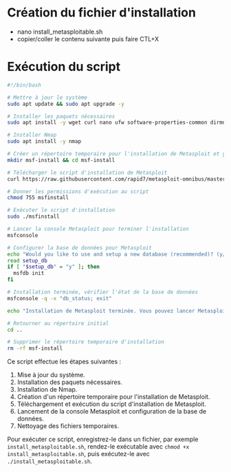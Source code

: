 # Création du fichier d'installation
- nano install_metasploitable.sh
- copier/coller le contenu suivante puis faire CTL+X

# Exécution du script
```bash
#!/bin/bash

# Mettre à jour le système
sudo apt update && sudo apt upgrade -y

# Installer les paquets nécessaires
sudo apt install -y wget curl nano ufw software-properties-common dirmngr apt-transport-https gnupg2 ca-certificates lsb-release ubuntu-keyring unzip

# Installer Nmap
sudo apt install -y nmap

# Créer un répertoire temporaire pour l'installation de Metasploit et y accéder
mkdir msf-install && cd msf-install

# Télécharger le script d'installation de Metasploit
curl https://raw.githubusercontent.com/rapid7/metasploit-omnibus/master/config/templates/metasploit-framework-wrappers/msfupdate.erb > msfinstall

# Donner les permissions d'exécution au script
chmod 755 msfinstall

# Exécuter le script d'installation
sudo ./msfinstall

# Lancer la console Metasploit pour terminer l'installation
msfconsole

# Configurer la base de données pour Metasploit
echo "Would you like to use and setup a new database (recommended)? (y/n)"
read setup_db
if [ "$setup_db" = "y" ]; then
  msfdb init
fi

# Installation terminée, vérifier l'état de la base de données
msfconsole -q -x "db_status; exit"

echo "Installation de Metasploit terminée. Vous pouvez lancer Metasploit avec la commande 'msfconsole'."

# Retourner au répertoire initial
cd ..

# Supprimer le répertoire temporaire d'installation
rm -rf msf-install
```

Ce script effectue les étapes suivantes :

1. Mise à jour du système.
2. Installation des paquets nécessaires.
3. Installation de Nmap.
4. Création d'un répertoire temporaire pour l'installation de Metasploit.
5. Téléchargement et exécution du script d'installation de Metasploit.
6. Lancement de la console Metasploit et configuration de la base de données.
7. Nettoyage des fichiers temporaires.

Pour exécuter ce script, enregistrez-le dans un fichier, par exemple `install_metasploitable.sh`, rendez-le exécutable avec `chmod +x install_metasploitable.sh`, puis exécutez-le avec `./install_metasploitable.sh`.
